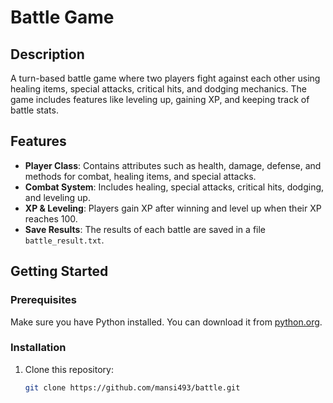 # Battle Game

## Description
A turn-based battle game where two players fight against each other using healing items, special attacks, critical hits, and dodging mechanics. The game includes features like leveling up, gaining XP, and keeping track of battle stats.

## Features
- **Player Class**: Contains attributes such as health, damage, defense, and methods for combat, healing items, and special attacks.
- **Combat System**: Includes healing, special attacks, critical hits, dodging, and leveling up.
- **XP & Leveling**: Players gain XP after winning and level up when their XP reaches 100.
- **Save Results**: The results of each battle are saved in a file `battle_result.txt`.

## Getting Started

### Prerequisites

Make sure you have Python installed. You can download it from [python.org](https://www.python.org/downloads/).

### Installation

1. Clone this repository:
   ```bash
   git clone https://github.com/mansi493/battle.git
